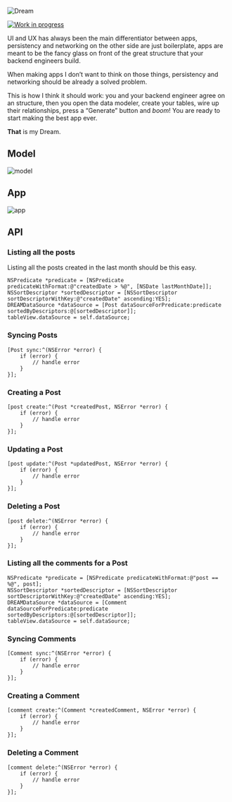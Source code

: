 ![Dream](https://github.com/NSElvis/Dream/blob/master/Images/cover-v1.png)

[![Work in progress](https://img.shields.io/badge/status-work%20in%20progress-blue.svg)](https://github.com/NSElvis/Dream)

UI and UX has always been the main differentiator between apps, persistency and networking on the other side are just boilerplate, apps are meant to be the fancy glass on front of the great structure that your backend engineers build.

When making apps I don’t want to think on those things, persistency and networking should be already a solved problem.

This is how I think it should work: you and your backend engineer agree on an structure, then you open the data modeler, create your tables, wire up their relationships, press a “Generate” button and *boom*! You are ready to start making the best app ever.

**That** is my Dream.

## Model

![model](https://github.com/NSElvis/Dream/blob/master/Images/model-v7.png)

## App

![app](https://github.com/NSElvis/Dream/blob/master/Images/app-v3.png)

## API

### Listing all the posts

Listing all the posts created in the last month should be this easy.

```objc
NSPredicate *predicate = [NSPredicate predicateWithFormat:@"createdDate > %@", [NSDate lastMonthDate]];
NSSortDescriptor *sortedDescriptor = [NSSortDescriptor sortDescriptorWithKey:@"createdDate" ascending:YES];
DREAMDataSource *dataSource = [Post dataSourceForPredicate:predicate sortedByDescriptors:@[sortedDescriptor]];
tableView.dataSource = self.dataSource;
```

### Syncing Posts

```objc
[Post sync:^(NSError *error) {
    if (error) {
        // handle error
    }
}];
```

### Creating a Post

```objc
[post create:^(Post *createdPost, NSError *error) {
    if (error) {
        // handle error
    }
}];
```

### Updating a Post

```objc
[post update:^(Post *updatedPost, NSError *error) {
    if (error) {
        // handle error
    }
}];
```

### Deleting a Post

```objc
[post delete:^(NSError *error) {
    if (error) {
        // handle error
    }
}];
```
### Listing all the comments for a Post

```objc
NSPredicate *predicate = [NSPredicate predicateWithFormat:@"post == %@", post];
NSSortDescriptor *sortedDescriptor = [NSSortDescriptor sortDescriptorWithKey:@"createdDate" ascending:YES];
DREAMDataSource *dataSource = [Comment dataSourceForPredicate:predicate sortedByDescriptors:@[sortedDescriptor]];
tableView.dataSource = self.dataSource;
```

### Syncing Comments

```objc
[Comment sync:^(NSError *error) {
    if (error) {
        // handle error
    }
}];
```

### Creating a Comment

```objc
[comment create:^(Comment *createdComment, NSError *error) {
    if (error) {
        // handle error
    }
}];
```

### Deleting a Comment

```objc
[comment delete:^(NSError *error) {
    if (error) {
        // handle error
    }
}];
```

